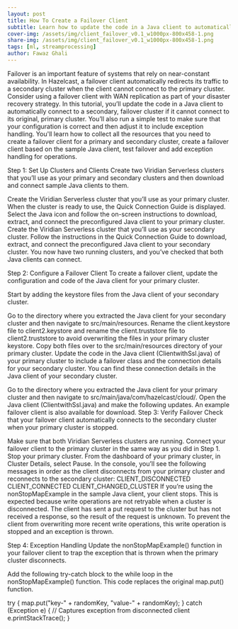 ```yaml
---
layout: post
title: How To Create a Failover Client
subtitle: Learn how to update the code in a Java client to automatically connect to a secondary, failover cluster if it cannot connect to its original, primary cluster.
cover-img: /assets/img/client_failover_v0.1_w1000px-800x458-1.png
share-img: /assets/img/client_failover_v0.1_w1000px-800x458-1.png
tags: [ml, streamprocessing]
author: Fawaz Ghali 
---
```

Failover is an important feature of systems that rely on near-constant availability. In Hazelcast, a failover client automatically redirects its traffic to a secondary cluster when the client cannot connect to the primary cluster. Consider using a failover client with WAN replication as part of your disaster recovery strategy. In this tutorial, you’ll update the code in a Java client to automatically connect to a secondary, failover cluster if it cannot connect to its original, primary cluster. You’ll also run a simple test to make sure that your configuration is correct and then adjust it to include exception handling. You'll learn how to collect all the resources that you need to create a failover client for a primary and secondary cluster, create a failover client based on the sample Java client, test failover and add exception handling for operations.

Step 1: Set Up Clusters and Clients
Create two Viridian Serverless clusters that you’ll use as your primary and secondary clusters and then download and connect sample Java clients to them.

Create the Viridian Serverless cluster that you’ll use as your primary cluster. When the cluster is ready to use, the Quick Connection Guide is displayed.
Select the Java icon and follow the on-screen instructions to download, extract, and connect the preconfigured Java client to your primary cluster.
Create the Viridian Serverless cluster that you’ll use as your secondary cluster.
Follow the instructions in the Quick Connection Guide to download, extract, and connect the preconfigured Java client to your secondary cluster.
You now have two running clusters, and you’ve checked that both Java clients can connect.

Step 2: Configure a Failover Client
To create a failover client, update the configuration and code of the Java client for your primary cluster.

Start by adding the keystore files from the Java client of your secondary cluster.

Go to the directory where you extracted the Java client for your secondary cluster and then navigate to src/main/resources.
Rename the client.keystore file to client2.keystore and rename the client.truststore file to client2.truststore to avoid overwriting the files in your primary cluster keystore.
Copy both files over to the src/main/resources directory of your primary cluster.
Update the code in the Java client (ClientwithSsl.java) of your primary cluster to include a failover class and the connection details for your secondary cluster. You can find these connection details in the Java client of your secondary cluster.

Go to the directory where you extracted the Java client for your primary cluster and then navigate to src/main/java/com/hazelcast/cloud/.
Open the Java client (ClientwithSsl.java) and make the following updates. An example failover client is also available for download.
Step 3: Verify Failover
Check that your failover client automatically connects to the secondary cluster when your primary cluster is stopped.

Make sure that both Viridian Serverless clusters are running.
Connect your failover client to the primary cluster in the same way as you did in Step 1.
Stop your primary cluster. From the dashboard of your primary cluster, in Cluster Details, select Pause. In the console, you’ll see the following messages in order as the client disconnects from your primary cluster and reconnects to the secondary cluster:
CLIENT_DISCONNECTED
CLIENT_CONNECTED
CLIENT_CHANGED_CLUSTER
If you’re using the nonStopMapExample in the sample Java client, your client stops. This is expected because write operations are not retryable when a cluster is disconnected. The client has sent a put request to the cluster but has not received a response, so the result of the request is unknown. To prevent the client from overwriting more recent write operations, this write operation is stopped and an exception is thrown.

Step 4: Exception Handling
Update the nonStopMapExample() function in your failover client to trap the exception that is thrown when the primary cluster disconnects.

Add the following try-catch block to the while loop in the nonStopMapExample() function. This code replaces the original map.put() function.

try {
    map.put("key-" + randomKey, "value-" + randomKey);
} catch (Exception e) {
    // Captures exception from disconnected client
    e.printStackTrace();
}

